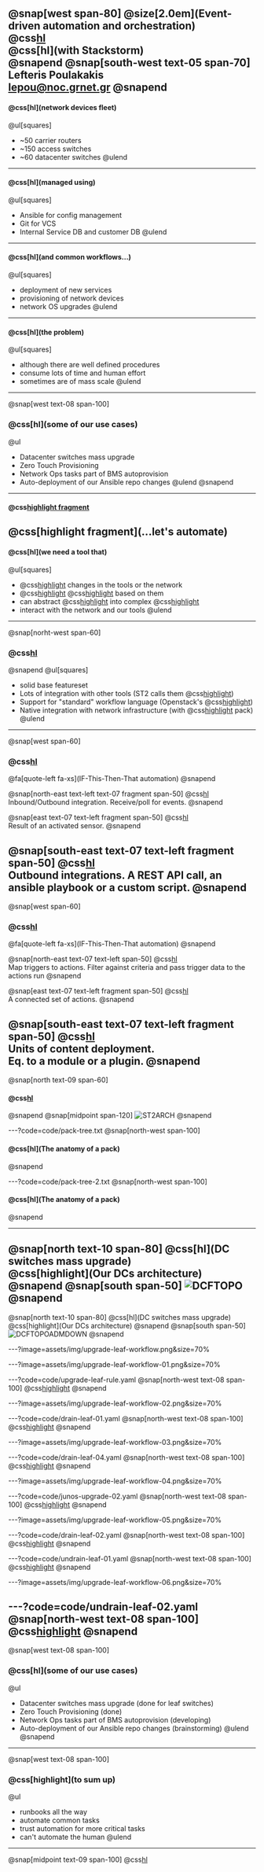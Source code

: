 @snap[west span-80]
@size[2.0em](Event-driven automation and orchestration)  
@css[hl](@GRNET)  
@css[hl](with Stackstorm)  
@snapend
@snap[south-west text-05 span-70]
Lefteris Poulakakis  
lepou@noc.grnet.gr
@snapend
---
#### @css[hl](network devices fleet)
@ul[squares]
 - ~50 carrier routers
 - ~150 access switches
 - ~60 datacenter switches
@ulend
---
#### @css[hl](managed using)
@ul[squares]
 - Ansible for config management
 - Git for VCS
 - Internal Service DB and customer DB
@ulend
---
#### @css[hl](and common workflows...)
@ul[squares]
 - deployment of new services
 - provisioning of network devices
 - network OS upgrades
@ulend 
---
#### @css[hl](the problem)
@ul[squares]
 - although there are well defined procedures
 - consume lots of time and human effort
 - sometimes are of mass scale 
@ulend
---
@snap[west text-08 span-100]
### @css[hl](some of our use cases)
@ul
- Datacenter switches mass upgrade
- Zero Touch Provisioning
- Network Ops tasks part of BMS autoprovision
- Auto-deployment of our Ansible repo changes
@ulend
@snapend
---
#### @css[highlight fragment](So...)  
@css[highlight fragment](...let's automate)  
---
#### @css[hl](we need a tool that)
@ul[squares]
 - @css[highlight](senses) changes in the tools or the network
 - @css[highlight](trigger) @css[highlight](actions) based on them
 - can abstract @css[highlight](actions) into complex @css[highlight](workflows)
 - interact with the network and our tools
@ulend
---
@snap[norht-west span-60]
### @css[hl](Stackstorm)
@snapend
@ul[squares]
- solid base featureset
- Lots of integration with other tools  (ST2 calls them @css[highlight](packs))
- Support for "standard" workflow language (Openstack's @css[highlight](Mistral))
- Native integration with network infrastructure (with @css[highlight](NAPALM) pack)
@ulend
---
@snap[west span-60]
### @css[hl](Stackstorm)
@fa[quote-left fa-xs](IF-This-Then-That automation)
@snapend

@snap[north-east text-left text-07 fragment span-50]
@css[hl](Sensors)  
Inbound/Outbound integration. Receive/poll for events.
@snapend

@snap[east text-07 text-left fragment span-50]
@css[hl](Triggers)  
Result of an activated sensor.
@snapend

@snap[south-east text-07 text-left fragment span-50]
@css[hl](Actions)  
Outbound integrations. A REST API call, an ansible playbook or a custom script.
@snapend
---
@snap[west span-60]
### @css[hl](Stackstorm)
@fa[quote-left fa-xs](IF-This-Then-That automation)
@snapend

@snap[north-east text-07 text-left span-50]
@css[hl](Rules)  
Map triggers to actions. Filter against criteria and pass trigger data to the actions run
@snapend

@snap[east text-07 text-left fragment span-50]
@css[hl](Workflows)  
A connected set of actions. 
@snapend

@snap[south-east text-07 text-left fragment span-50]
@css[hl](Packs)  
Units of content deployment.  
Eq. to a module or a plugin.
@snapend
---
@snap[north text-09 span-60]
#### @css[hl](Architecture)
@snapend
@snap[midpoint span-120]
![ST2ARCH](assets/img/st2_architecture_diagram.jpg)
@snapend

---?code=code/pack-tree.txt
@snap[north-west  span-100]
#### @css[hl](The anatomy of a pack)  
@snapend

---?code=code/pack-tree-2.txt
@snap[north-west  span-100]
#### @css[hl](The anatomy of a pack)  
@snapend

---
@snap[north text-10 span-80]
@css[hl](DC switches mass upgrade)  
@css[highlight](Our DCs architecture)
@snapend
@snap[south span-50]
![DCFTOPO](assets/img/simple_dcf_mclag.png)
@snapend
---
@snap[north text-10 span-80]
@css[hl](DC switches mass upgrade)  
@css[highlight](Our DCs architecture)
@snapend
@snap[south span-50]
![DCFTOPOADMDOWN](assets/img/simple_dcf_mclag_adm_down.png)
@snapend

---?image=assets/img/upgrade-leaf-workflow.png&size=70%

---?image=assets/img/upgrade-leaf-workflow-01.png&size=70%

---?code=code/upgrade-leaf-rule.yaml
@snap[north-west text-08 span-100]
@css[highlight](rules/upgrade-leaf.yaml)
@snapend

---?image=assets/img/upgrade-leaf-workflow-02.png&size=70%

---?code=code/drain-leaf-01.yaml
@snap[north-west text-08 span-100]
@css[highlight](actions/workflows/upgrade-leaf.yaml)
@snapend

---?image=assets/img/upgrade-leaf-workflow-03.png&size=70%

---?code=code/drain-leaf-04.yaml
@snap[north-west text-08 span-100]
@css[highlight](actions/workflows/drain-leaf.yaml)
@snapend

---?image=assets/img/upgrade-leaf-workflow-04.png&size=70%

---?code=code/junos-upgrade-02.yaml
@snap[north-west text-08 span-100]
@css[highlight](actions/workflows/junos-upgrade.yaml)
@snapend

---?image=assets/img/upgrade-leaf-workflow-05.png&size=70%

---?code=code/drain-leaf-02.yaml
@snap[north-west text-08 span-100]
@css[highlight](actions/workflows/undrain-leaf.yaml)
@snapend

---?code=code/undrain-leaf-01.yaml
@snap[north-west text-08 span-100]
@css[highlight](actions/workflows/undrain-leaf.yaml)
@snapend

---?image=assets/img/upgrade-leaf-workflow-06.png&size=70%

---?code=code/undrain-leaf-02.yaml
@snap[north-west text-08 span-100]
@css[highlight](actions/workflows/undrain-leaf.yaml)
@snapend
---
@snap[west text-08 span-100]
### @css[hl](some of our use cases)
@ul[](false)
- Datacenter switches mass upgrade (done for leaf switches)
- Zero Touch Provisioning (done)
- Network Ops tasks part of BMS autoprovision (developing)
- Auto-deployment of our Ansible repo changes (brainstorming)
@ulend
@snapend
---
@snap[west text-08 span-100]
### @css[highlight](to sum up)
@ul
- runbooks all the way
- automate common tasks
- trust automation for more critical tasks
- can't automate the human
@ulend
---
@snap[midpoint text-09 span-100]
@css[hl](Questions?)
